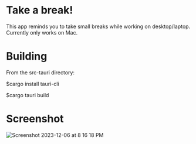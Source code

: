 # Take a break!
This app reminds you to take small breaks while working on desktop/laptop.
Currently only works on Mac.

# Building
From the src-tauri directory:

$cargo install tauri-cli

$cargo tauri build

# Screenshot

![Screenshot 2023-12-06 at 8 16 18 PM](https://github.com/kargirwar/take-a-break/assets/33156462/4317b149-4d8a-49d4-8c97-0fcd9ac4ad6b)

